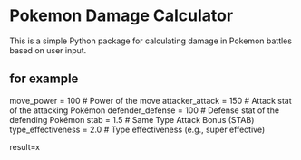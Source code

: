 # Pokemon Damage Calculator

This is a simple Python package for calculating damage in Pokemon battles based on user input.

## for example
move_power = 100  # Power of the move
attacker_attack = 150  # Attack stat of the attacking Pokémon
defender_defense = 100  # Defense stat of the defending Pokémon
stab = 1.5  # Same Type Attack Bonus (STAB)
type_effectiveness = 2.0  # Type effectiveness (e.g., super effective)

result=x


